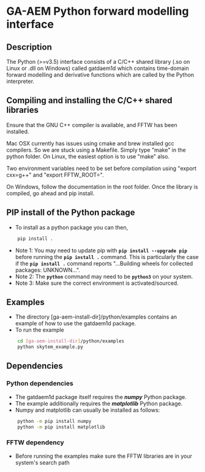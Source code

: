 # GA-AEM Python forward modelling interface

## Description
The Python (>=v3.5) interface consists of a C/C++ shared library (.so on Linux or .dll on Windows) called gatdaem1d which contains time-domain forward modelling and derivative functions which are called by the Python interpreter.

## Compiling and installing the C/C++ shared libraries
Ensure that the GNU C++ compiler is available, and FFTW has been installed.

Mac OSX currently has issues using cmake and brew installed gcc compilers. So we are stuck using a Makefile. Simply type "make" in the python folder.  On Linux, the easiest option is to use "make" also.

Two environment variables need to be set before compilation using "export cxx=g++" and "export FFTW_ROOT=<path to FFTW>".

On Windows, follow the documentation in the root folder.  Once the library is compiled, go ahead and pip install.

## PIP install of the Python package
- To install as a python package you can then,
```bash
	pip install .
```
- Note 1: You may need to update pip with **`pip install --upgrade pip`** before running the **`pip install .`** command.  This is particularly the case if the **`pip install .`** command reports "...Building wheels for collected packages: UNKNOWN...".
- Note 2: The **`python`** command may need to be **`python3`** on your system.
- Note 3: Make sure the correct environment is activated/sourced.

## Examples
- The directory [ga-aem-install-dir]/python/examples contains an example of how to use the gatdaem1d package.
- To run the example
```bash
	cd [ga-aem-install-dir]/python/examples
	python skytem_example.py
```

## Dependencies

### Python dependencies
- The gatdaem1d package itself requires the ***numpy*** Python package.
- The example additionally requires the ***matplotlib*** Python package.
- Numpy and matplotlib can usually be installed as follows:
````bash
	python -m pip install numpy
	python -m pip install matplotlib
````

### FFTW dependency
- Before running the examples make sure the FFTW libraries are in your system's search path

